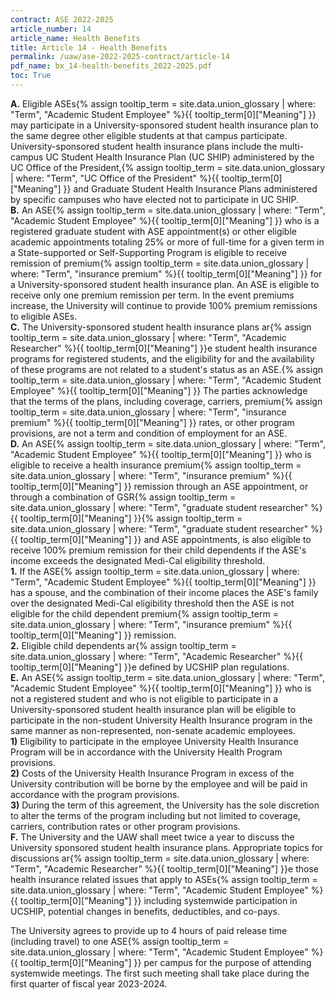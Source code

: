 ```yaml
---
contract: ASE 2022-2025
article_number: 14
article_name: Health Benefits 
title: Article 14 - Health Benefits 
permalink: /uaw/ase-2022-2025-contract/article-14
pdf_name: bx_14-health-benefits_2022-2025.pdf
toc: True
---
```



<div class="lvl1"><b>A.</b> Eligible <span class="tooltip">ASEs<span class="tooltip-text">{% assign tooltip_term = site.data.union_glossary | where: "Term", "Academic Student Employee" %}{{ tooltip_term[0]["Meaning"] }}</span></span> may participate in a University-sponsored student health insurance plan to the same degree other eligible students at that campus participate. University-sponsored student health insurance plans include the multi-campus UC Student Health Insurance Plan (UC SHIP) administered by the <span class="tooltip">UC Office of the President,<span class="tooltip-text">{% assign tooltip_term = site.data.union_glossary | where: "Term", "UC Office of the President" %}{{ tooltip_term[0]["Meaning"] }}</span></span> and Graduate Student Health Insurance Plans administered by specific campuses who have elected not to participate in UC SHIP.</div>
<div class="lvl1"><b>B.</b> An <span class="tooltip">ASE<span class="tooltip-text">{% assign tooltip_term = site.data.union_glossary | where: "Term", "Academic Student Employee" %}{{ tooltip_term[0]["Meaning"] }}</span></span> who is a registered graduate student with ASE appointment(s) or other eligible academic appointments totaling 25% or more of full-time for a given term in a State-supported or Self-Supporting Program is eligible to receive remission of <span class="tooltip">premium<span class="tooltip-text">{% assign tooltip_term = site.data.union_glossary | where: "Term", "insurance premium" %}{{ tooltip_term[0]["Meaning"] }}</span></span> for a University-sponsored student health insurance plan. An ASE is eligible to receive only one premium remission per term. In the event premiums increase, the University will continue to provide 100% premium remissions to eligible ASEs.</div>
<div class="lvl1"><b>C.</b> The University-sponsored student health insurance plans <span class="tooltip">ar<span class="tooltip-text">{% assign tooltip_term = site.data.union_glossary | where: "Term", "Academic Researcher" %}{{ tooltip_term[0]["Meaning"] }}</span></span>e student health insurance programs for registered students, and the eligibility for and the availability of these programs are not related to a student's status as an <span class="tooltip">ASE.<span class="tooltip-text">{% assign tooltip_term = site.data.union_glossary | where: "Term", "Academic Student Employee" %}{{ tooltip_term[0]["Meaning"] }}</span></span> The parties acknowledge that the terms of the plans, including coverage, carriers, <span class="tooltip">premium<span class="tooltip-text">{% assign tooltip_term = site.data.union_glossary | where: "Term", "insurance premium" %}{{ tooltip_term[0]["Meaning"] }}</span></span> rates, or other program provisions, are not a term and condition of employment for an ASE.</div>
<div class="lvl1"><b>D.</b> An <span class="tooltip">ASE<span class="tooltip-text">{% assign tooltip_term = site.data.union_glossary | where: "Term", "Academic Student Employee" %}{{ tooltip_term[0]["Meaning"] }}</span></span> who is eligible to receive a health <span class="tooltip">insurance premium<span class="tooltip-text">{% assign tooltip_term = site.data.union_glossary | where: "Term", "insurance premium" %}{{ tooltip_term[0]["Meaning"] }}</span></span> remission through an ASE appointment, or through a combination of <span class="tooltip"><span class="tooltip">GSR<span class="tooltip-text">{% assign tooltip_term = site.data.union_glossary | where: "Term", "graduate student researcher" %}{{ tooltip_term[0]["Meaning"] }}</span></span><span class="tooltip-text">{% assign tooltip_term = site.data.union_glossary | where: "Term", "graduate student researcher" %}{{ tooltip_term[0]["Meaning"] }}</span></span> and ASE appointments, is also eligible to receive 100% premium remission for their child dependents if the ASE's income exceeds the designated Medi-Cal eligibility threshold.</div>

<div class="lvl2"><b>1.</b> If the <span class="tooltip">ASE<span class="tooltip-text">{% assign tooltip_term = site.data.union_glossary | where: "Term", "Academic Student Employee" %}{{ tooltip_term[0]["Meaning"] }}</span></span> has a spouse, and the combination of their income places the ASE's family over the designated Medi-Cal eligibility threshold then the ASE is not eligible for the child dependent <span class="tooltip">premium<span class="tooltip-text">{% assign tooltip_term = site.data.union_glossary | where: "Term", "insurance premium" %}{{ tooltip_term[0]["Meaning"] }}</span></span> remission.</div>
<div class="lvl2"><b>2.</b> Eligible child dependents <span class="tooltip">ar<span class="tooltip-text">{% assign tooltip_term = site.data.union_glossary | where: "Term", "Academic Researcher" %}{{ tooltip_term[0]["Meaning"] }}</span></span>e defined by UCSHIP plan regulations.</div>
<div class="lvl1"><b>E.</b> An <span class="tooltip">ASE<span class="tooltip-text">{% assign tooltip_term = site.data.union_glossary | where: "Term", "Academic Student Employee" %}{{ tooltip_term[0]["Meaning"] }}</span></span> who is not a registered student and who is not eligible to participate in a University-sponsored student health insurance plan will be eligible to participate in the non-student University Health Insurance program in the same manner as non-represented, non-senate academic employees.</div>
<div class="lvl2"><b>1)</b> Eligibility to participate in the employee University Health Insurance Program will be in accordance with the University Health Program provisions.</div>
<div class="lvl2"><b>2)</b> Costs of the University Health Insurance Program in excess of the University contribution will be borne by the employee and will be paid in accordance with the program provisions.</div>
<div class="lvl2"><b>3)</b> During the term of this agreement, the University has the sole discretion to alter the terms of the program including but not limited to coverage, carriers, contribution rates or other program provisions.</div>
<div class="lvl1"><b>F.</b> The University and the UAW shall meet twice a year to discuss the University sponsored student health insurance plans. Appropriate topics for discussions <span class="tooltip">ar<span class="tooltip-text">{% assign tooltip_term = site.data.union_glossary | where: "Term", "Academic Researcher" %}{{ tooltip_term[0]["Meaning"] }}</span></span>e those health insurance related issues that apply to <span class="tooltip">ASEs<span class="tooltip-text">{% assign tooltip_term = site.data.union_glossary | where: "Term", "Academic Student Employee" %}{{ tooltip_term[0]["Meaning"] }}</span></span> including systemwide participation in UCSHIP, potential changes in benefits, deductibles, and co-pays.</div>

The University agrees to provide up to 4 hours of paid release time (including travel) to one <span class="tooltip">ASE<span class="tooltip-text">{% assign tooltip_term = site.data.union_glossary | where: "Term", "Academic Student Employee" %}{{ tooltip_term[0]["Meaning"] }}</span></span> per campus for the purpose of attending systemwide meetings. The first such meeting shall take place during the first quarter of fiscal year 2023-2024.

